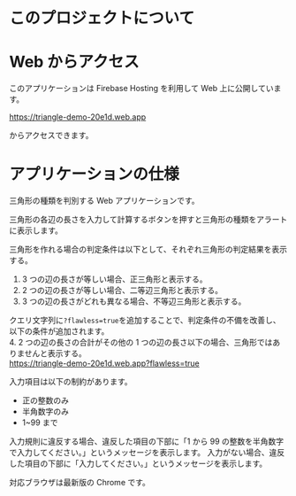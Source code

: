 # このプロジェクトについて

# Web からアクセス

このアプリケーションは Firebase Hosting を利用して Web 上に公開しています。

https://triangle-demo-20e1d.web.app

からアクセスできます。

# アプリケーションの仕様

三角形の種類を判別する Web アプリケーションです。

三角形の各辺の長さを入力して計算するボタンを押すと三角形の種類をアラートに表示します。

三角形を作れる場合の判定条件は以下として、それぞれ三角形の判定結果を表示する。

1. 3 つの辺の長さが等しい場合、正三角形と表示する。
2. 2 つの辺の長さが等しい場合、二等辺三角形と表示する。
3. 3 つの辺の長さがどれも異なる場合、不等辺三角形と表示する。

クエリ文字列に`?flawless=true`を追加することで、判定条件の不備を改善し、以下の条件が追加されます。  
4. 2 つの辺の長さの合計がその他の 1 つの辺の長さ以下の場合、三角形ではありませんと表示する。  
https://triangle-demo-20e1d.web.app?flawless=true

入力項目は以下の制約があります。

- 正の整数のみ
- 半角数字のみ
- 1~99 まで

入力規則に違反する場合、違反した項目の下部に「1 から 99 の整数を半角数字で入力してください。」というメッセージを表示します。
入力がない場合、違反した項目の下部に「入力してください。」というメッセージを表示します。

対応ブラウザは最新版の Chrome です。
